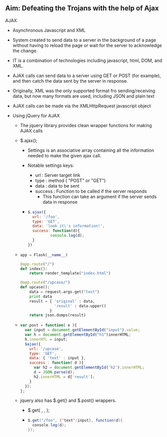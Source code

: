## Aim: Defeating the Trojans with the help of Ajax

AJAX

- Asynchronous Javascript and XML

- System created to send data to a server in the background of a page without having to reload the page or wait for the server to acknowledge the change.

- IT is a combination of technologies including javascript, html, DOM, and XML.

- AJAX calls can send data to a server using GET or POST (for example), and then catch the data sent by the server in response.

- Originally, XML was the only supported format fro sending/receiving data, but now many formats are used, including JSON and plain text

- AJAX calls can be made via the XMLHttpRequest javascript object

- Using jQuery for AJAX

  - The jquery library provides clean wrapper functions for making AJAX calls

  - $.ajax(<SETTINGS>);

    - Settings is an associative array containing all the information needed to make the given ajax call.

    - Notable settings keys:

      - url : Server target link
      - type : method ( "POST" or "GET")
      - data : data to be sent
      - success : Function to be called if the server responds
        - This function can take an argument if the server sends data in response

    - ```javascript
      $.ajax({
        url: '/foo',
        type: 'GET',
        data: 'look it\'s information!',
        success: function(d){
          		console.log(d);
        }
      })
      ```

  - ```python
    app = Flask(__name__)

    @app.route("/")
    def index():
        return render_template("index.html")

    @app.route("/upcase/")
    def upcase():
        data = request.args.get("text")
        print data
        result = { 'original' : data,
                   'result' : data.upper() 
                 }
    	return json.dumps(result)
    ```

  - ```javascript
    var post = function( e ){
      var input = document.getElementById("input").value;
      var h = document.getElementById("h1")innerHTML;
      h.innerHTL = input;
      $ajax({
        url: '/upcase',
        type: 'GET',
        data: { 'text' : input },
      	success : function( d ){
          var h2 = document.getElementById('h2').innerHTML;
          d = JSON.parse(d);
          h2.innerHTML = d['result'];
      	}  
      });  
    };
    ```

  - jquery also has \$.get() and \$.post() wrappers.

    - \$.get( <url>, <dictionary>, <callback function> );

    - ```java
      $.get("/foo", {'text':input}, function(d){
        console.log(d);
      });
      ```

      ​

